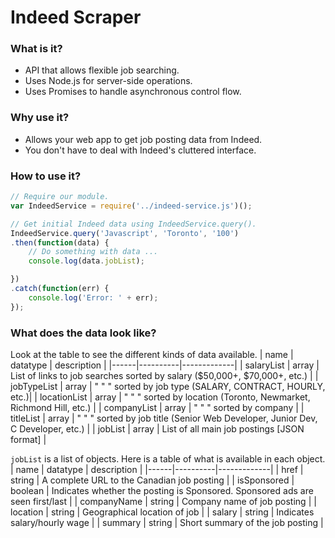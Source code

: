 # Indeed Scraper

### What is it?
- API that allows flexible job searching.
- Uses Node.js for server-side operations.
- Uses Promises to handle asynchronous control flow.

### Why use it?
- Allows your web app to get job posting data from Indeed.
- You don't have to deal with Indeed's cluttered interface.

### How to use it?
```javascript
// Require our module.
var IndeedService = require('../indeed-service.js')();

// Get initial Indeed data using IndeedService.query().
IndeedService.query('Javascript', 'Toronto', '100')
.then(function(data) {
    // Do something with data ...
    console.log(data.jobList);

})
.catch(function(err) {
    console.log('Error: ' + err);
});
```

### What does the data look like?
Look at the table to see the different kinds of data available.
| name | datatype | description |
|------|----------|-------------|
| salaryList | array | List of links to job searches sorted by salary ($50,000+, $70,000+, etc.) |
| jobTypeList | array | " " " sorted by job type (SALARY, CONTRACT, HOURLY, etc.)|
| locationList | array | " " " sorted by location (Toronto, Newmarket, Richmond Hill, etc.) |
| companyList | array | " " " sorted by company |
| titleList | array | " " " sorted by job title (Senior Web Developer, Junior Dev, C Developer, etc.) |
| jobList | array | List of all main job postings [JSON format] |

`jobList` is a list of objects. Here is a table of what is available in each object.
| name | datatype | description |
|------|----------|-------------|
| href | string | A complete URL to the Canadian job posting |
| isSponsored | boolean | Indicates whether the posting is Sponsored. Sponsored ads are seen first/last |
| companyName | string | Company name of job posting |
| location | string | Geographical location of job |
| salary | string | Indicates salary/hourly wage |
| summary | string | Short summary of the job posting |
